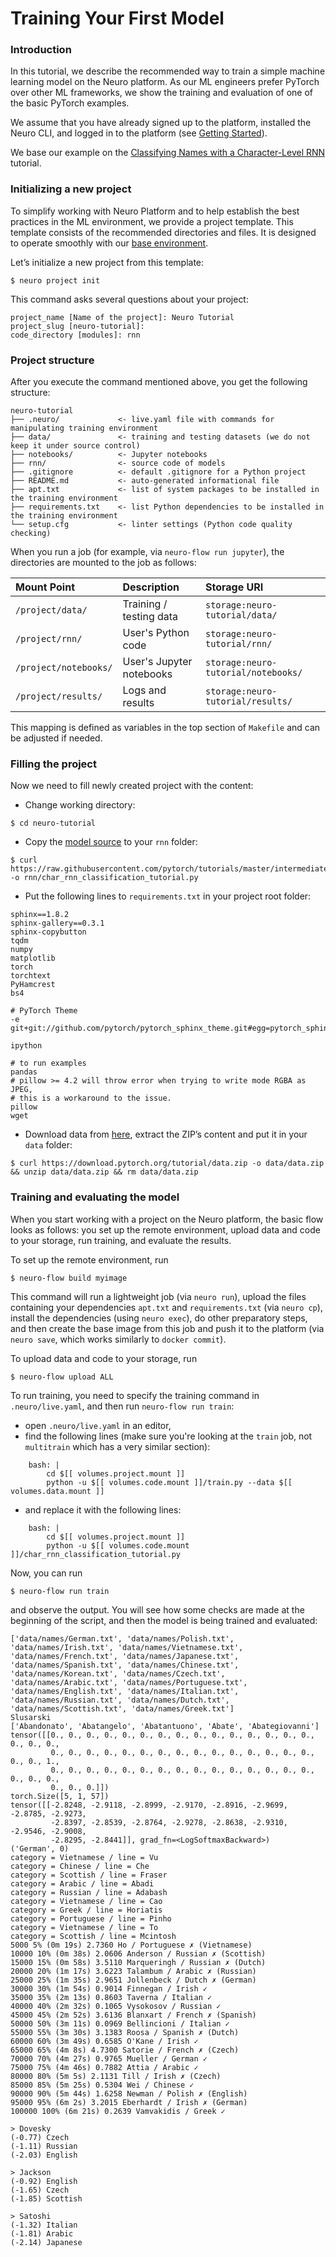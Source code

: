 # Training Your First Model

### Introduction

In this tutorial, we describe the recommended way to train a simple machine learning model on the Neuro platform. As our ML engineers prefer PyTorch over other ML frameworks, we show the training and evaluation of one of the basic PyTorch examples.

We assume that you have already signed up to the platform, installed the Neuro CLI, and logged in to the platform \(see [Getting Started](getting-started.md)\).

We base our example on the [Classifying Names with a Character-Level RNN](https://pytorch.org/tutorials/intermediate/char_rnn_classification_tutorial.html) tutorial.

### Initializing a new project

To simplify working with Neuro Platform and to help establish the best practices in the ML environment, we provide a project template. This template consists of the recommended directories and files. It is designed to operate smoothly with our [base environment](https://hub.docker.com/r/neuromation/base).

Let’s initialize a new project from this template:

```text
$ neuro project init
```

This command asks several questions about your project:

```text
project_name [Name of the project]: Neuro Tutorial
project_slug [neuro-tutorial]: 
code_directory [modules]: rnn
```

### Project structure

After you execute the command mentioned above, you get the following structure:

```text
neuro-tutorial
├── .neuro/             <- live.yaml file with commands for manipulating training environment
├── data/               <- training and testing datasets (we do not keep it under source control)
├── notebooks/          <- Jupyter notebooks
├── rnn/                <- source code of models
├── .gitignore          <- default .gitignore for a Python project
├── README.md           <- auto-generated informational file
├── apt.txt             <- list of system packages to be installed in the training environment 
├── requirements.txt    <- list Python dependencies to be installed in the training environment     
└── setup.cfg           <- linter settings (Python code quality checking)
```

When you run a job \(for example, via `neuro-flow run jupyter`\), the directories are mounted to the job as follows:

| Mount Point | Description | Storage URI |
| :--- | :--- | :--- |
| `/project/data/` | Training / testing data | `storage:neuro-tutorial/data/` |
| `/project/rnn/` | User's Python code | `storage:neuro-tutorial/rnn/` |
| `/project/notebooks/` | User's Jupyter notebooks | `storage:neuro-tutorial/notebooks/` |
| `/project/results/` | Logs and results | `storage:neuro-tutorial/results/` |

This mapping is defined as variables in the top section of `Makefile` and can be adjusted if needed.

### Filling the project

Now we need to fill newly created project with the content:

* Change working directory:

```text
$ cd neuro-tutorial
```

* Copy the [model source](https://github.com/pytorch/tutorials/blob/master/intermediate_source/char_rnn_classification_tutorial.py) to your `rnn` folder:

```text
$ curl https://raw.githubusercontent.com/pytorch/tutorials/master/intermediate_source/char_rnn_classification_tutorial.py -o rnn/char_rnn_classification_tutorial.py
```

* Put the following lines to  `requirements.txt` in your project root folder:

```text
sphinx==1.8.2
sphinx-gallery==0.3.1
sphinx-copybutton
tqdm
numpy
matplotlib
torch
torchtext
PyHamcrest
bs4

# PyTorch Theme
-e git+git://github.com/pytorch/pytorch_sphinx_theme.git#egg=pytorch_sphinx_theme

ipython

# to run examples
pandas
# pillow >= 4.2 will throw error when trying to write mode RGBA as JPEG,
# this is a workaround to the issue.
pillow
wget

```

* Download data from [here](https://download.pytorch.org/tutorial/data.zip), extract the ZIP’s content and put it in your `data` folder:

```text
$ curl https://download.pytorch.org/tutorial/data.zip -o data/data.zip && unzip data/data.zip && rm data/data.zip
```

### Training and evaluating the model

When you start working with a project on the Neuro platform, the basic flow looks as follows: you set up the remote environment, upload data and code to your storage, run training, and evaluate the results.

To set up the remote environment, run

```text
$ neuro-flow build myimage
```

This command will run a lightweight job \(via `neuro run`\), upload the files containing your dependencies `apt.txt` and `requirements.txt` \(via `neuro cp`\), install the dependencies \(using `neuro exec`\), do other preparatory steps, and then create the base image from this job and push it to the platform \(via `neuro save`, which works similarly to `docker commit`\).

To upload data and code to your storage, run

```text
$ neuro-flow upload ALL
```

To run training, you need to specify the training command in `.neuro/live.yaml`, and then run `neuro-flow run train`:

* open `.neuro/live.yaml` in an editor,
* find the following lines \(make sure you're looking at the `train` job, not `multitrain` which has a very similar section\):

```text
    bash: |
        cd $[[ volumes.project.mount ]]
        python -u $[[ volumes.code.mount ]]/train.py --data $[[ volumes.data.mount ]]
```

* and replace it with the following lines: 

```text
    bash: |
        cd $[[ volumes.project.mount ]]
        python -u $[[ volumes.code.mount ]]/char_rnn_classification_tutorial.py
```

Now, you can run

```text
$ neuro-flow run train
```

and observe the output. You will see how some checks are made at the beginning of the script, and then the model is being trained and evaluated:

```text
['data/names/German.txt', 'data/names/Polish.txt', 'data/names/Irish.txt', 'data/names/Vietnamese.txt', 
'data/names/French.txt', 'data/names/Japanese.txt', 'data/names/Spanish.txt', 'data/names/Chinese.txt', 
'data/names/Korean.txt', 'data/names/Czech.txt', 'data/names/Arabic.txt', 'data/names/Portuguese.txt', 
'data/names/English.txt', 'data/names/Italian.txt', 'data/names/Russian.txt', 'data/names/Dutch.txt', 
'data/names/Scottish.txt', 'data/names/Greek.txt']
Slusarski
['Abandonato', 'Abatangelo', 'Abatantuono', 'Abate', 'Abategiovanni']
tensor([[0., 0., 0., 0., 0., 0., 0., 0., 0., 0., 0., 0., 0., 0., 0., 0., 0., 0.,
         0., 0., 0., 0., 0., 0., 0., 0., 0., 0., 0., 0., 0., 0., 0., 0., 0., 1.,
         0., 0., 0., 0., 0., 0., 0., 0., 0., 0., 0., 0., 0., 0., 0., 0., 0., 0.,
         0., 0., 0.]])
torch.Size([5, 1, 57])
tensor([[-2.8248, -2.9118, -2.8999, -2.9170, -2.8916, -2.9699, -2.8785, -2.9273,
         -2.8397, -2.8539, -2.8764, -2.9278, -2.8638, -2.9310, -2.9546, -2.9008,
         -2.8295, -2.8441]], grad_fn=<LogSoftmaxBackward>)
('German', 0)
category = Vietnamese / line = Vu
category = Chinese / line = Che
category = Scottish / line = Fraser
category = Arabic / line = Abadi
category = Russian / line = Adabash
category = Vietnamese / line = Cao
category = Greek / line = Horiatis
category = Portuguese / line = Pinho
category = Vietnamese / line = To
category = Scottish / line = Mcintosh
5000 5% (0m 19s) 2.7360 Ho / Portuguese ✗ (Vietnamese)
10000 10% (0m 38s) 2.0606 Anderson / Russian ✗ (Scottish)
15000 15% (0m 58s) 3.5110 Marqueringh / Russian ✗ (Dutch)
20000 20% (1m 17s) 3.6223 Talambum / Arabic ✗ (Russian)
25000 25% (1m 35s) 2.9651 Jollenbeck / Dutch ✗ (German)
30000 30% (1m 54s) 0.9014 Finnegan / Irish ✓
35000 35% (2m 13s) 0.8603 Taverna / Italian ✓
40000 40% (2m 32s) 0.1065 Vysokosov / Russian ✓
45000 45% (2m 52s) 3.6136 Blanxart / French ✗ (Spanish)
50000 50% (3m 11s) 0.0969 Bellincioni / Italian ✓
55000 55% (3m 30s) 3.1383 Roosa / Spanish ✗ (Dutch)
60000 60% (3m 49s) 0.6585 O'Kane / Irish ✓
65000 65% (4m 8s) 4.7300 Satorie / French ✗ (Czech)
70000 70% (4m 27s) 0.9765 Mueller / German ✓
75000 75% (4m 46s) 0.7882 Attia / Arabic ✓
80000 80% (5m 5s) 2.1131 Till / Irish ✗ (Czech)
85000 85% (5m 25s) 0.5304 Wei / Chinese ✓
90000 90% (5m 44s) 1.6258 Newman / Polish ✗ (English)
95000 95% (6m 2s) 3.2015 Eberhardt / Irish ✗ (German)
100000 100% (6m 21s) 0.2639 Vamvakidis / Greek ✓

> Dovesky
(-0.77) Czech
(-1.11) Russian
(-2.03) English

> Jackson
(-0.92) English
(-1.65) Czech
(-1.85) Scottish

> Satoshi
(-1.32) Italian
(-1.81) Arabic
(-2.14) Japanese
```

